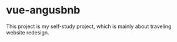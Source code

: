 # vue-angusbnb
This project is my self-study project, which is mainly about traveling website redesign.
